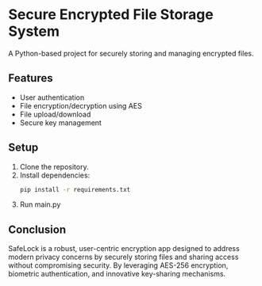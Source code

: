 # Secure Encrypted File Storage System

A Python-based project for securely storing and managing encrypted files.

## Features
- User authentication
- File encryption/decryption using AES
- File upload/download
- Secure key management

## Setup
1. Clone the repository.
2. Install dependencies:
   ```bash
   pip install -r requirements.txt
3. Run main.py

## Conclusion 
SafeLock is a robust, user-centric encryption app designed to address modern privacy concerns by securely storing files and sharing access without compromising security. By leveraging AES-256 encryption, biometric authentication, and innovative key-sharing mechanisms.
